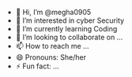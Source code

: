 - 👋 Hi, I’m @megha0905
- 👀 I’m interested in cyber Security
- 🌱 I’m currently learning Coding
- 💞️ I’m looking to collaborate on ...
- 📫 How to reach me ...
- 😄 Pronouns: She/her
- ⚡ Fun fact: ...

<!---
megha0905/megha0905 is a ✨ special ✨ repository because its `README.md` (this file) appears on your GitHub profile.
You can click the Preview link to take a look at your changes.
--->
